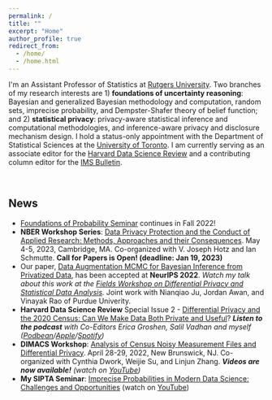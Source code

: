 ```yaml
---
permalink: /
title: ""
excerpt: "Home"
author_profile: true
redirect_from:
  - /home/
  - /home.html
---
```



I'm an Assistant Professor of Statistics at [Rutgers University](https://www.stat.rutgers.edu/people-pages/faculty/people/403-robin-gong). Two branches of my research interests are 1) **foundations of uncertainty reasoning**: Bayesian and generalized Bayesian methodology and computation, random sets, imprecise probability, and Dempster-Shafer theory of belief function; and 2) **statistical privacy**: privacy-aware statistical inference and computational methodologies, and inference-aware privacy and disclosure mechanism design. I hold a status-only appointment with the Department of Statistical Sciences at the [University of Toronto](https://www.statistics.utoronto.ca/people/directories/all-faculty/ruobin-gong). I am currently serving as an associate editor for the [Harvard Data Science Review](https://hdsr.mitpress.mit.edu) and a contributing column editor for the [IMS Bulletin](https://imstat.org/about-the-ims-bulletin/).


<br>

## News


* [Foundations of Probability Seminar](https://foundationsofprobabilityseminar.com) continues in Fall 2022!
* **NBER Workshop Series**: [Data Privacy Protection and the Conduct of Applied Research: Methods, Approaches and their Consequences](https://www.nber.org/data-privacy-protection-and-conduct-applied-research-methods-approaches-and-their-consequences). May 4-5, 2023, Cambridge, MA. Co-organized with V. Joseph Hotz and Ian Schmutte. **Call for Papers is Open! (deadline: Jan 19, 2023)**
* Our paper, [Data Augmentation MCMC for Bayesian Inference from Privatized Data](https://ruobingong.github.io/publication/2022-06-01-DAMCMC), has been accepted at **NeurIPS 2022**. _Watch my talk about this work at the [Fields Workshop on Differential Privacy and Statistical Data Analysis](http://www.fields.utoronto.ca/talks/Data-Augmentation-MCMC-Bayesian-Inference-Privatized-Data)._ Joint work with Nianqiao Ju, Jordan Awan, and Vinayak Rao of Purdue Univerity. 
* **Harvard Data Science Review** Special Issue 2 - [Differential Privacy and the 2020 Census: Can We Make Data Both Private and Useful](https://hdsr.mitpress.mit.edu/specialissue2)?  _**Listen to the podcast** with Co-Editors Erica Groshen, Salil Vadhan and myself ([Podbean](https://hdsr.podbean.com/e/differential-privacy-for-the-2020-us-census-can-we-make-data-both-private-and-useful-part-1/)/[Apple](https://podcasts.apple.com/us/podcast/differential-privacy-for-the-2020-u-s-census-can-we/id1558728983?i=1000571597321)/[Spotify](https://open.spotify.com/episode/4A9ahGLv5r58LJX8Alxg19))_
* **DIMACS Workshop**: [Analysis of Census Noisy Measurement Files and Differential Privacy](http://dimacs.rutgers.edu/events/details?eID=2038). April 28-29, 2022, New Brunswick, NJ. Co-organized with Cynthia Dwork, Weijie Su, and Linjun Zhang. _**Videos are now available!** (watch on [YouTube](https://www.youtube.com/playlist?list=PLKVCRT3MRed733-w2Lo2yvCAkac9zdIVj))_
* **My SIPTA Seminar**: [Imprecise Probabilities in Modern Data Science: Challenges and Opportunities](https://sipta.org/events/sipta-seminars/) (watch on [YouTube](https://www.youtube.com/watch?v=rNVWyG-0XgA))


